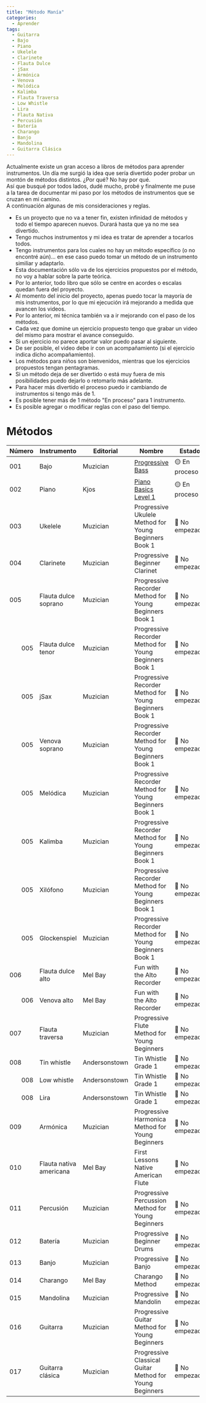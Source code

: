 ```yaml
---
title: "Método Manía"
categories:
  - Aprender
tags:
  - Guitarra
  - Bajo
  - Piano
  - Ukelele
  - Clarinete
  - Flauta Dulce
  - jSax
  - Armónica
  - Venova
  - Melódica
  - Kalimba
  - Flauta Traversa
  - Low Whistle
  - Lira
  - Flauta Nativa
  - Percusión
  - Batería
  - Charango
  - Banjo
  - Mandolina
  - Guitarra Clásica
---
```


Actualmente existe un gran acceso a libros de métodos para aprender instrumentos. Un día me surgió la idea que sería divertido poder probar un montón de métodos distintos. ¿Por qué? No hay por qué.  
Así que busqué por todos lados, dudé mucho, probé y finalmente me puse a la tarea de documentar mi paso por los métodos de instrumentos que se cruzan en mi camino.  
A continuación algunas de mis consideraciones y reglas.

- Es un proyecto que no va a tener fin, existen infinidad de métodos y todo el tiempo aparecen nuevos. Durará hasta que ya no me sea divertido.
- Tengo muchos instrumentos y mi idea es tratar de aprender a tocarlos todos.
- Tengo instrumentos para los cuales no hay un método específico (o no encontré aún)... en ese caso puedo tomar un método de un instrumento similiar y adaptarlo.
- Esta documentación sólo va de los ejercicios propuestos por el método, no voy a hablar sobre la parte teórica.
- Por lo anterior, todo libro que sólo se centre en acordes o escalas quedan fuera del proyecto.
- Al momento del inicio del proyecto, apenas puedo tocar la mayoría de mis instrumentos, por lo que mi ejecución irá mejorando a medida que avancen los videos.
- Por lo anterior, mi técnica también va a ir mejorando con el paso de los métodos.
- Cada vez que domine un ejercicio propuesto tengo que grabar un video del mismo para mostrar el avance conseguido.
- Si un ejercicio no parece aportar valor puedo pasar al siguiente.
- De ser posible, el video debe ir con un acompañamiento (si el ejercicio indica dicho acompañamiento).
- Los métodos para niños son bienvenidos, mientras que los ejercicios propuestos tengan pentagramas.
- Si un método deja de ser divertido o está muy fuera de mis posibilidades puedo dejarlo o retomarlo más adelante.
- Para hacer más divertido el proceso puedo ir cambiando de instrumentos si tengo más de 1.
- Es posible tener más de 1 método "En proceso" para 1 instrumento.
- Es posible agregar o modificar reglas con el paso del tiempo.

# Métodos

| Número                                                    | Instrumento             | Editorial     | Nombre                                                                    | Estado         |
| --------------------------------------------------------- | ----------------------- | ------------- | ------------------------------------------------------------------------- | -------------- |
| 001                                                       | Bajo                    | Muzician      | [Progressive Bass](/aprender/bajo-muzician-progressive-bass-3ky5s2/)      | 🟡 En proceso  |
| 002                                                       | Piano                   | Kjos          | [Piano Basics Level 1](/aprender/piano-kjos-piano-basics-level-1-130erp/) | 🟡 En proceso  |
| 003                                                       | Ukelele                 | Muzician      | Progressive Ukulele Method for Young Beginners Book 1                     | 🔴 No empezado |
| 004                                                       | Clarinete               | Muzician      | Progressive Beginner Clarinet                                             | 🔴 No empezado |
| 005                                                       | Flauta dulce soprano    | Muzician      | Progressive Recorder Method for Young Beginners Book 1                    | 🔴 No empezado |
| <span style="text-align:right;display: block;">005</span> | Flauta dulce tenor      | Muzician      | Progressive Recorder Method for Young Beginners Book 1                    | 🔴 No empezado |
| <span style="text-align:right;display: block;">005</span> | jSax                    | Muzician      | Progressive Recorder Method for Young Beginners Book 1                    | 🔴 No empezado |
| <span style="text-align:right;display: block;">005</span> | Venova soprano          | Muzician      | Progressive Recorder Method for Young Beginners Book 1                    | 🔴 No empezado |
| <span style="text-align:right;display: block;">005</span> | Melódica                | Muzician      | Progressive Recorder Method for Young Beginners Book 1                    | 🔴 No empezado |
| <span style="text-align:right;display: block;">005</span> | Kalimba                 | Muzician      | Progressive Recorder Method for Young Beginners Book 1                    | 🔴 No empezado |
| <span style="text-align:right;display: block;">005</span> | Xilófono                | Muzician      | Progressive Recorder Method for Young Beginners Book 1                    | 🔴 No empezado |
| <span style="text-align:right;display: block;">005</span> | Glockenspiel            | Muzician      | Progressive Recorder Method for Young Beginners Book 1                    | 🔴 No empezado |
| 006                                                       | Flauta dulce alto       | Mel Bay       | Fun with the Alto Recorder                                                | 🔴 No empezado |
| <span style="text-align:right;display: block;">006</span> | Venova alto             | Mel Bay       | Fun with the Alto Recorder                                                | 🔴 No empezado |
| 007                                                       | Flauta traversa         | Muzician      | Progressive Flute Method for Young Beginners                              | 🔴 No empezado |
| 008                                                       | Tin whistle             | Andersonstown | Tin Whistle Grade 1                                                       | 🔴 No empezado |
| <span style="text-align:right;display: block;">008</span> | Low whistle             | Andersonstown | Tin Whistle Grade 1                                                       | 🔴 No empezado |
| <span style="text-align:right;display: block;">008</span> | Lira                    | Andersonstown | Tin Whistle Grade 1                                                       | 🔴 No empezado |
| 009                                                       | Armónica                | Muzician      | Progressive Harmonica Method for Young Beginners                          | 🔴 No empezado |
| 010                                                       | Flauta nativa americana | Mel Bay       | First Lessons Native American Flute                                       | 🔴 No empezado |
| 011                                                       | Percusión               | Muzician      | Progressive Percussion Method for Young Beginners                         | 🔴 No empezado |
| 012                                                       | Batería                 | Muzician      | Progressive Beginner Drums                                                | 🔴 No empezado |
| 013                                                       | Banjo                   | Muzician      | Progressive Banjo                                                         | 🔴 No empezado |
| 014                                                       | Charango                | Mel Bay       | Charango Method                                                           | 🔴 No empezado |
| 015                                                       | Mandolina               | Muzician      | Progressive Mandolin                                                      | 🔴 No empezado |
| 016                                                       | Guitarra                | Muzician      | Progressive Guitar Method for Young Beginners                             | 🔴 No empezado |
| 017                                                       | Guitarra clásica        | Muzician      | Progressive Classical Guitar Method for Young Beginners                   | 🔴 No empezado |
